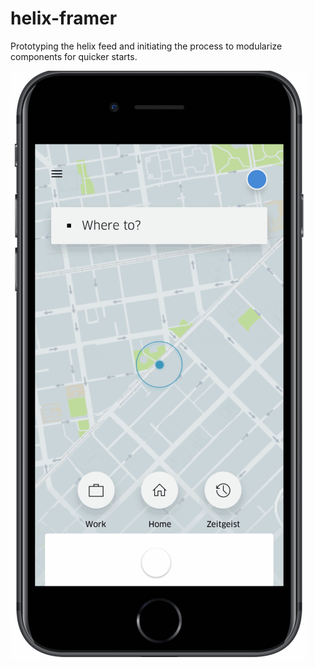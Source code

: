 # helix-framer
Prototyping the helix feed and initiating the process to modularize components for quicker starts.

![GIF Walkthrough](/gifs/helixFeedProto.gif)
